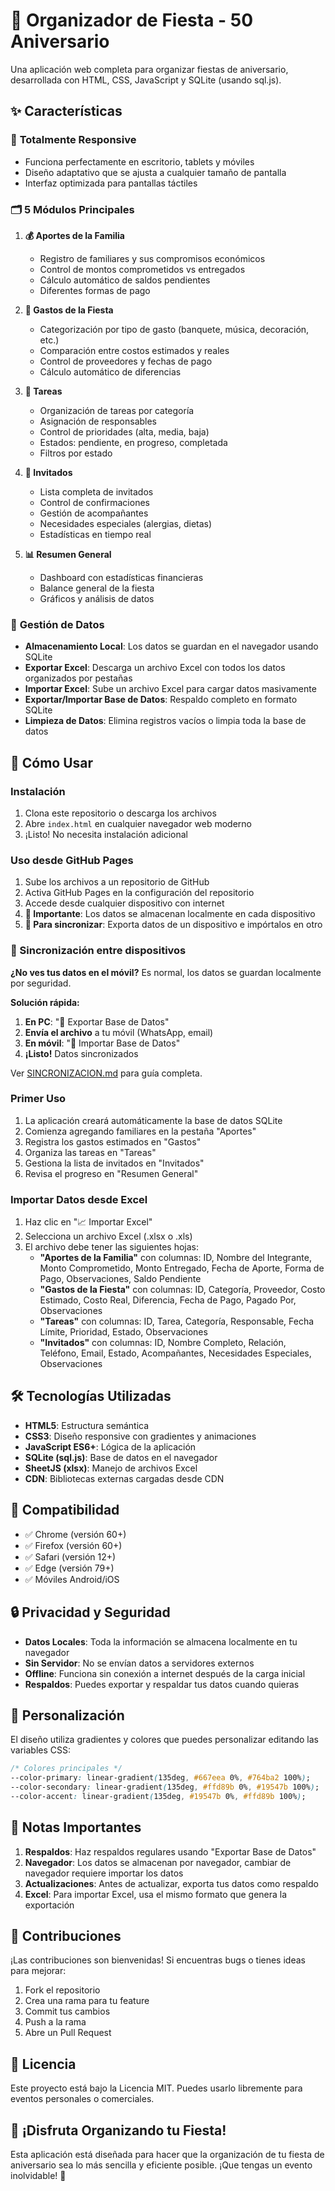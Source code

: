 # 🎉 Organizador de Fiesta - 50 Aniversario

Una aplicación web completa para organizar fiestas de aniversario, desarrollada con HTML, CSS, JavaScript y SQLite (usando sql.js).

## ✨ Características

### 📱 **Totalmente Responsive**
- Funciona perfectamente en escritorio, tablets y móviles
- Diseño adaptativo que se ajusta a cualquier tamaño de pantalla
- Interfaz optimizada para pantallas táctiles

### 🗂️ **5 Módulos Principales**

1. **💰 Aportes de la Familia**
   - Registro de familiares y sus compromisos económicos
   - Control de montos comprometidos vs entregados
   - Cálculo automático de saldos pendientes
   - Diferentes formas de pago

2. **💸 Gastos de la Fiesta**
   - Categorización por tipo de gasto (banquete, música, decoración, etc.)
   - Comparación entre costos estimados y reales
   - Control de proveedores y fechas de pago
   - Cálculo automático de diferencias

3. **📝 Tareas**
   - Organización de tareas por categoría
   - Asignación de responsables
   - Control de prioridades (alta, media, baja)
   - Estados: pendiente, en progreso, completada
   - Filtros por estado

4. **👥 Invitados**
   - Lista completa de invitados
   - Control de confirmaciones
   - Gestión de acompañantes
   - Necesidades especiales (alergias, dietas)
   - Estadísticas en tiempo real

5. **📊 Resumen General**
   - Dashboard con estadísticas financieras
   - Balance general de la fiesta
   - Gráficos y análisis de datos

### 💾 **Gestión de Datos**

- **Almacenamiento Local**: Los datos se guardan en el navegador usando SQLite
- **Exportar Excel**: Descarga un archivo Excel con todos los datos organizados por pestañas
- **Importar Excel**: Sube un archivo Excel para cargar datos masivamente
- **Exportar/Importar Base de Datos**: Respaldo completo en formato SQLite
- **Limpieza de Datos**: Elimina registros vacíos o limpia toda la base de datos

## 🚀 Cómo Usar

### Instalación
1. Clona este repositorio o descarga los archivos
2. Abre `index.html` en cualquier navegador web moderno
3. ¡Listo! No necesita instalación adicional

### Uso desde GitHub Pages
1. Sube los archivos a un repositorio de GitHub
2. Activa GitHub Pages en la configuración del repositorio
3. Accede desde cualquier dispositivo con internet
4. **📱 Importante**: Los datos se almacenan localmente en cada dispositivo
5. **🔄 Para sincronizar**: Exporta datos de un dispositivo e impórtalos en otro

### 📱 Sincronización entre dispositivos
**¿No ves tus datos en el móvil?** Es normal, los datos se guardan localmente por seguridad.

**Solución rápida:**
1. **En PC**: "💾 Exportar Base de Datos" 
2. **Envía el archivo** a tu móvil (WhatsApp, email)
3. **En móvil**: "📂 Importar Base de Datos"
4. **¡Listo!** Datos sincronizados

Ver [SINCRONIZACION.md](SINCRONIZACION.md) para guía completa.

### Primer Uso
1. La aplicación creará automáticamente la base de datos SQLite
2. Comienza agregando familiares en la pestaña "Aportes"
3. Registra los gastos estimados en "Gastos"
4. Organiza las tareas en "Tareas"
5. Gestiona la lista de invitados en "Invitados"
6. Revisa el progreso en "Resumen General"

### Importar Datos desde Excel
1. Haz clic en "📈 Importar Excel"
2. Selecciona un archivo Excel (.xlsx o .xls)
3. El archivo debe tener las siguientes hojas:
   - **"Aportes de la Familia"** con columnas: ID, Nombre del Integrante, Monto Comprometido, Monto Entregado, Fecha de Aporte, Forma de Pago, Observaciones, Saldo Pendiente
   - **"Gastos de la Fiesta"** con columnas: ID, Categoría, Proveedor, Costo Estimado, Costo Real, Diferencia, Fecha de Pago, Pagado Por, Observaciones
   - **"Tareas"** con columnas: ID, Tarea, Categoría, Responsable, Fecha Límite, Prioridad, Estado, Observaciones
   - **"Invitados"** con columnas: ID, Nombre Completo, Relación, Teléfono, Email, Estado, Acompañantes, Necesidades Especiales, Observaciones

## 🛠️ Tecnologías Utilizadas

- **HTML5**: Estructura semántica
- **CSS3**: Diseño responsive con gradientes y animaciones
- **JavaScript ES6+**: Lógica de la aplicación
- **SQLite (sql.js)**: Base de datos en el navegador
- **SheetJS (xlsx)**: Manejo de archivos Excel
- **CDN**: Bibliotecas externas cargadas desde CDN

## 📱 Compatibilidad

- ✅ Chrome (versión 60+)
- ✅ Firefox (versión 60+)
- ✅ Safari (versión 12+)
- ✅ Edge (versión 79+)
- ✅ Móviles Android/iOS

## 🔒 Privacidad y Seguridad

- **Datos Locales**: Toda la información se almacena localmente en tu navegador
- **Sin Servidor**: No se envían datos a servidores externos
- **Offline**: Funciona sin conexión a internet después de la carga inicial
- **Respaldos**: Puedes exportar y respaldar tus datos cuando quieras

## 🎨 Personalización

El diseño utiliza gradientes y colores que puedes personalizar editando las variables CSS:

```css
/* Colores principales */
--color-primary: linear-gradient(135deg, #667eea 0%, #764ba2 100%);
--color-secondary: linear-gradient(135deg, #ffd89b 0%, #19547b 100%);
--color-accent: linear-gradient(135deg, #19547b 0%, #ffd89b 100%);
```

## 📝 Notas Importantes

1. **Respaldos**: Haz respaldos regulares usando "Exportar Base de Datos"
2. **Navegador**: Los datos se almacenan por navegador, cambiar de navegador requiere importar los datos
3. **Actualizaciones**: Antes de actualizar, exporta tus datos como respaldo
4. **Excel**: Para importar Excel, usa el mismo formato que genera la exportación

## 🤝 Contribuciones

¡Las contribuciones son bienvenidas! Si encuentras bugs o tienes ideas para mejorar:

1. Fork el repositorio
2. Crea una rama para tu feature
3. Commit tus cambios
4. Push a la rama
5. Abre un Pull Request

## 📄 Licencia

Este proyecto está bajo la Licencia MIT. Puedes usarlo libremente para eventos personales o comerciales.

## 🎊 ¡Disfruta Organizando tu Fiesta!

Esta aplicación está diseñada para hacer que la organización de tu fiesta de aniversario sea lo más sencilla y eficiente posible. ¡Que tengas un evento inolvidable! 🥳
